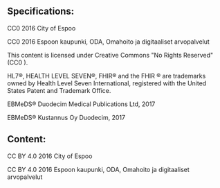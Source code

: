 ## Specifications:
CC0 2016 City of Espoo

CC0 2016 Espoon kaupunki, ODA, Omahoito ja digitaaliset arvopalvelut

This content is licensed under Creative Commons "No Rights Reserved" (CC0 ).

HL7®, HEALTH LEVEL SEVEN®, FHIR® and the FHIR ® are trademarks owned by Health Level Seven International, registered with the United States Patent and Trademark Office.

EBMeDS® Duodecim Medical Publications Ltd, 2017

EBMeDS® Kustannus Oy Duodecim, 2017

## Content:

CC BY 4.0 2016 City of Espoo

CC BY 4.0 2016 Espoon kaupunki, ODA, Omahoito ja digitaaliset arvopalvelut
